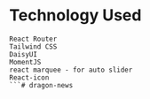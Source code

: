 # Technology Used
```
React Router
Tailwind CSS
DaisyUI
MomentJS
react marquee - for auto slider
React-icon
```# dragon-news
